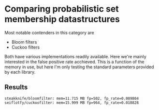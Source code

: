 # Comparing probabilistic set membership datastructures

Most notable contenders in this category are

* Bloom filters
* Cuckoo filters

Both have various implementations readily available. Here we're mainly interested in the false positive rate acchieved. This is a function of the memory in use, but here I'm only testing the standard parameters provided by each library.

## Results

    steakknife/bloomfilter: mem=11.715 MB fp=502, fp_rate=0.009804
    seiflotfy/cuckoofilter: mem=15.999 MB fp=964, fp_rate=0.018828
